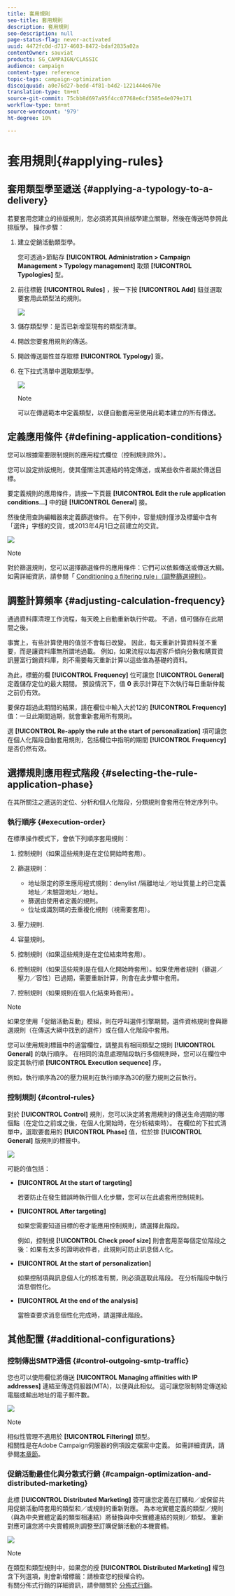 ```yaml
---
title: 套用規則
seo-title: 套用規則
description: 套用規則
seo-description: null
page-status-flag: never-activated
uuid: 4472fc0d-d717-4603-8472-bdaf2835a02a
contentOwner: sauviat
products: SG_CAMPAIGN/CLASSIC
audience: campaign
content-type: reference
topic-tags: campaign-optimization
discoiquuid: a0e76d27-bedd-4f81-b4d2-1221444e670e
translation-type: tm+mt
source-git-commit: 75cbb8d697a95f4cc07768e6cf3585e4e079e171
workflow-type: tm+mt
source-wordcount: '979'
ht-degree: 10%

---
```



# 套用規則{#applying-rules}

## 套用類型學至遞送 {#applying-a-typology-to-a-delivery}

若要套用您建立的排版規則，您必須將其與排版學建立關聯，然後在傳送時參照此排版學。 操作步驟：

1. 建立促銷活動類型學。

   您可透過>節點存 **[!UICONTROL Administration > Campaign Management > Typology management]** 取類 **[!UICONTROL Typologies]** 型。

1. 前往標籤 **[!UICONTROL Rules]** ，按一下按 **[!UICONTROL Add]** 鈕並選取要套用此類型法的規則。

   ![](assets/campaign_opt_pressure_sample_1_6.png)

1. 儲存類型學：是否已新增至現有的類型清單。
1. 開啟您要套用規則的傳送。
1. 開啟傳送屬性並存取標 **[!UICONTROL Typology]** 簽。
1. 在下拉式清單中選取類型學。

   ![](assets/campaign_opt_pressure_sample_1_7.png)

   >[!NOTE]
   >
   >可以在傳遞範本中定義類型，以便自動套用至使用此範本建立的所有傳送。

## 定義應用條件 {#defining-application-conditions}

您可以根據需要限制規則的應用程式欄位（控制規則除外）。

您可以設定排版規則，使其僅關注其連結的特定傳送，或某些收件者屬於傳送目標。

要定義規則的應用條件，請按一下頁籤 **[!UICONTROL Edit the rule application conditions...]** 中的鏈 **[!UICONTROL General]** 接。

然後使用查詢編輯器來定義篩選條件。 在下例中，容量規則僅涉及標籤中含有「選件」字樣的交貨，或2013年4月1日之前建立的交貨。

![](assets/campaign_opt_create_capacity_criterion.png)

>[!NOTE]
>
>對於篩選規則，您可以選擇篩選條件的應用條件：它們可以依賴傳送或傳送大綱。 如需詳細資訊，請參閱「 [Conditioning a filtering rule」（調整篩選規則）](../../campaign/using/filtering-rules.md#conditioning-a-filtering-rule)。

## 調整計算頻率 {#adjusting-calculation-frequency}

通過資料庫清理工作流程，每天晚上自動重新執行仲裁。 不過，值可儲存在此期間之後。

事實上，有些計算使用的值並不會每日改變。 因此，每天重新計算資料並不重要，而是讓資料庫無所謂地過載。 例如，如果流程以每週客戶傾向分數和購買資訊豐富行銷資料庫，則不需要每天重新計算以這些值為基礎的資料。

為此，標籤的欄 **[!UICONTROL Frequency]** 位可讓您 **[!UICONTROL General]** 定義儲存定位的最大期間。 預設情況下，值 **0** 表示計算在下次執行每日重新仲裁之前仍有效。

要保存超過此期間的結果，請在欄位中輸入大於12的 **[!UICONTROL Frequency]** 值：一旦此期間過期，就會重新套用所有規則。

選 **[!UICONTROL Re-apply the rule at the start of personalization]** 項可讓您在個人化階段自動套用規則，包括欄位中指明的期間 **[!UICONTROL Frequency]** 是否仍然有效。

## 選擇規則應用程式階段 {#selecting-the-rule-application-phase}

在其所關注之遞送的定位、分析和個人化階段，分類規則會套用在特定序列中。

### 執行順序 {#execution-order}

在標準操作模式下，會依下列順序套用規則：

1. 控制規則（如果這些規則是在定位開始時套用）。
1. 篩選規則：

   * 地址限定的原生應用程式規則：denylist /隔離地址／地址質量上的已定義地址／未驗證地址／地址。
   * 篩選由使用者定義的規則。
   * 位址或識別碼的去重複化規則（視需要套用）。

1. 壓力規則.
1. 容量規則。
1. 控制規則（如果這些規則是在定位結束時套用）。
1. 控制規則（如果這些規則是在個人化開始時套用）。如果使用者規則（篩選／壓力／容性）已過期，需要重新計算，則會在此步驟中套用。
1. 控制規則（如果規則在個人化結束時套用）。

>[!NOTE]
>
>如果您使用「促銷活動互動」模組，則在呼叫選件引擎期間，選件資格規則會與篩選規則（在傳送大綱中找到的選件）或在個人化階段中套用。

您可以使用規則標籤中的適當欄位，調整具有相同類型之規則 **[!UICONTROL General]** 的執行順序。 在相同的消息處理階段執行多個規則時，您可以在欄位中設定其執行順 **[!UICONTROL Execution sequence]** 序。

例如，執行順序為20的壓力規則在執行順序為30的壓力規則之前執行。

### 控制規則 {#control-rules}

對於 **[!UICONTROL Control]** 規則，您可以決定將套用規則的傳送生命週期的哪個點（在定位之前或之後，在個人化開始時，在分析結束時）。 在欄位的下拉式清單中，選取要套用的 **[!UICONTROL Phase]** 值，位於排 **[!UICONTROL General]** 版規則的標籤中。

![](assets/campaign_opt_define_control_phase.png)

可能的值包括：

* **[!UICONTROL At the start of targeting]**

   若要防止在發生錯誤時執行個人化步驟，您可以在此處套用控制規則。

* **[!UICONTROL After targeting]**

   如果您需要知道目標的卷才能應用控制規則，請選擇此階段。

   例如，控制規 **[!UICONTROL Check proof size]** 則會套用至每個定位階段之後：如果有太多的證明收件者，此規則可防止訊息個人化。

* **[!UICONTROL At the start of personalization]**

   如果控制項與訊息個人化的核准有關，則必須選取此階段。 在分析階段中執行消息個性化。

* **[!UICONTROL At the end of the analysis]**

   當檢查要求消息個性化完成時，請選擇此階段。

## 其他配置 {#additional-configurations}

### 控制傳出SMTP通信 {#control-outgoing-smtp-traffic}

您也可以使用欄位將傳送 **[!UICONTROL Managing affinities with IP addresses]** 連結至傳送伺服器(MTA)，以便與此相似。 這可讓您限制特定傳送給電腦或輸出地址的電子郵件數。

![](assets/campaign_opt_select_ip_affinity.png)

>[!NOTE]
>
>相似性管理不適用於 **[!UICONTROL Filtering]** 類型。\
>相關性是在Adobe Campaign伺服器的例項設定檔案中定義。 如需詳細資訊，請參閱[本章節](../../installation/using/about-initial-configuration.md)。

### 促銷活動最佳化與分散式行銷 {#campaign-optimization-and-distributed-marketing}

此標 **[!UICONTROL Distributed Marketing]** 簽可讓您定義在訂購和／或保留共用促銷活動時套用的類型和／或規則的重新對應。 為本地實體定義的類型／規則（與為中央實體定義的類型相連結）將替換與中央實體連結的規則／類型。 重新對應可讓您將中央實體規則調整至訂購促銷活動的本機實體。

![](assets/simu_campaign_opti_distrib_mkg.png)

>[!NOTE]
>
>在類型和類型規則中，如果您的授 **[!UICONTROL Distributed Marketing]** 權包含下列選項，則會新增標籤：請檢查您的授權合約。\
>有關分佈式行銷的詳細資訊，請參閱關於 [分佈式行銷](../../campaign/using/about-distributed-marketing.md)。

